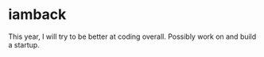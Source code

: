 # iamback
This year, I will try to be better at coding overall. 
Possibly work on and build a startup. 
